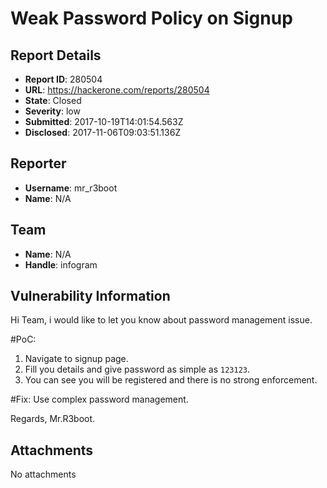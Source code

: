 # Weak Password Policy on Signup

## Report Details
- **Report ID**: 280504
- **URL**: https://hackerone.com/reports/280504
- **State**: Closed
- **Severity**: low
- **Submitted**: 2017-10-19T14:01:54.563Z
- **Disclosed**: 2017-11-06T09:03:51.136Z

## Reporter
- **Username**: mr_r3boot
- **Name**: N/A

## Team
- **Name**: N/A
- **Handle**: infogram

## Vulnerability Information
Hi Team, i would like to let you know about password management issue.

#PoC:
1. Navigate to signup page.
2. Fill you details and give password as simple as ```123123```.
3. You can see you will be registered and there is no strong enforcement.

#Fix:
Use complex password management.

Regards,
Mr.R3boot.

## Attachments
No attachments
